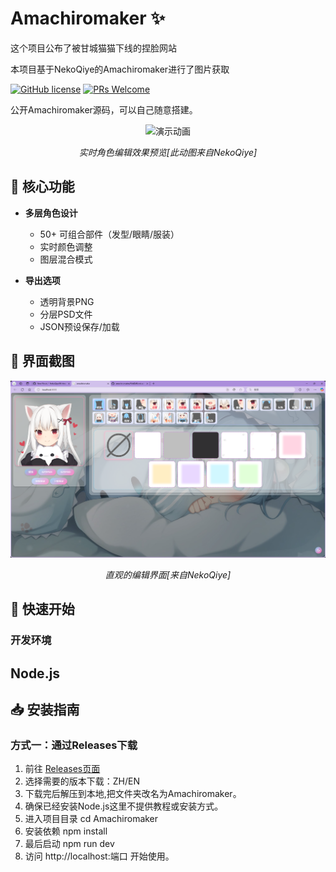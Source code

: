 # Amachiromaker ✨

这个项目公布了被甘城猫猫下线的捏脸网站

本项目基于NekoQiye的Amachiromaker进行了图片获取

[![GitHub license](https://img.shields.io/badge/license-MIT-blue.svg)](LICENSE)
[![PRs Welcome](https://img.shields.io/badge/PRs-欢迎投稿-brightgreen.svg)](CONTRIBUTING.md)

公开Amachiromaker源码，可以自己随意搭建。

<div align="center">
  <img src="readme-assets/gif1.gif" width="600" alt="演示动画"/>
  <p><em>实时角色编辑效果预览[此动图来自NekoQiye]</em></p>
</div>

## 🎨 核心功能

- **多层角色设计**
  - 50+ 可组合部件（发型/眼睛/服装）
  - 实时颜色调整
  - 图层混合模式

- **导出选项**
  - 透明背景PNG
  - 分层PSD文件
  - JSON预设保存/加载

## 📸 界面截图

<div align="center">
  <img src="readme-assets/screenshot.png" width="800" alt="操作界面截图"/>
  <p><em>直观的编辑界面[来自NekoQiye]</em></p>
</div>

## 🚀 快速开始

### 开发环境
## Node.js

## 📥 安装指南

### 方式一：通过Releases下载
1. 前往 [Releases页面](https://github.com/xiaoxhan1234/Amachiromaker/releases/tag/Amachiromaker)
2. 选择需要的版本下载：ZH/EN
3. 下载完后解压到本地,把文件夹改名为Amachiromaker。
4. 确保已经安装Node.js这里不提供教程或安装方式。
5. 进入项目目录
cd Amachiromaker
6. 安装依赖
npm install
7. 最后启动
npm run dev
8. 访问 http://localhost:端口 开始使用。
